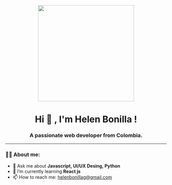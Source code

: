 
<div id="header" align="center">
  <img src="https://media.giphy.com/media/Pns0WLGxwavurbRDdC/giphy.gif" width="300" />
   <h1 align="center"> Hi 👋 , I'm Helen Bonilla ! </h1>
   <h3 align="center"> A passionate web developer from Colombia. </h3>
</div>

---

### 👩‍💻 About me:

- 💬 Ask me about **Javascript, UI/UX Desing, Python**
- 🌱 I’m currently learning **React js**
- 📫 How to reach me: helenbonillag@gmail.com
